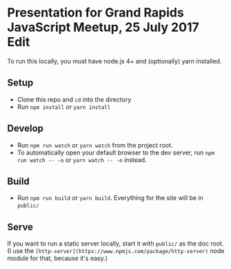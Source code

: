 # Presentation for Grand Rapids JavaScript Meetup, 25 July 2017 Edit

To run this locally, you must have node.js 4+ and (optionally) yarn installed.

## Setup
* Clone this repo and `cd` into the directory
* Run `npm install` or `yarn install`

## Develop
* Run `npm run watch` or `yarn watch` from the project root.
* To automatically open your default browser to the dev server, run `npm run watch -- -o` or `yarn watch -- -o` instead.

## Build
* Run `npm run build` or `yarn build`. Everything for the site will be in `public/`

## Serve

If you want to run a static server locally, start it with `public/` as the doc root. (I use the `[http-server](https://www.npmjs.com/package/http-server)` node module for that, because it's easy.)
